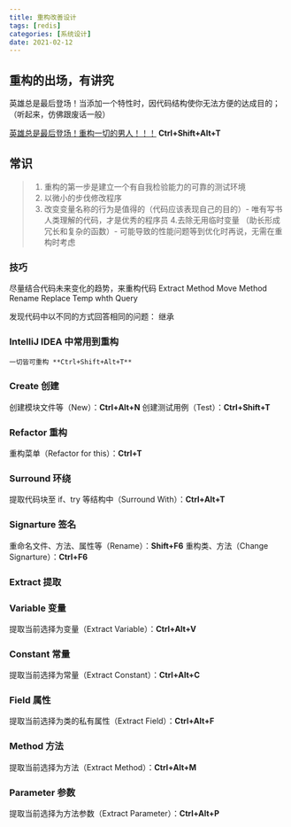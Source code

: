 ```yaml
---
title: 重构改善设计
tags: [redis]
categories: [系统设计]
date: 2021-02-12
---
```


## 重构的出场，有讲究
英雄总是最后登场！当添加一个特性时，因代码结构使你无法方便的达成目的；（听起来，仿佛跟废话一般）

 <u>英雄总是最后登场！重构一切的男人！！！</u> **Ctrl+Shift+Alt+T**


## 常识
> 1. 重构的第一步是建立一个有自我检验能力的可靠的测试环境
> 2. 以微小的步伐修改程序
> 3. 改变变量名称的行为是值得的（代码应该表现自己的目的）- 唯有写书人类理解的代码，才是优秀的程序员
> 4.去除无用临时变量 （助长形成冗长和复杂的函数）- 可能导致的性能问题等到优化时再说，无需在重构时考虑



### 技巧
尽量结合代码未来变化的趋势，来重构代码
Extract Method
Move Method
Rename
Replace Temp whth Query

发现代码中以不同的方式回答相同的问题：
继承

### IntelliJ IDEA 中常用到重构
`一切皆可重构 **Ctrl+Shift+Alt+T**`
### Create 创建
创建模块文件等（New）：**Ctrl+Alt+N**
创建测试用例（Test）：**Ctrl+Shift+T**
### Refactor 重构
 重构菜单（Refactor for this）：**Ctrl+T**

### Surround 环绕
提取代码块至 if、try 等结构中（Surround With）：**Ctrl+Alt+T**

### Signarture 签名
重命名文件、方法、属性等（Rename）：**Shift+F6**
重构类、方法（Change Signarture）：**Ctrl+F6**

### Extract 提取
### Variable 变量
提取当前选择为变量（Extract Variable）：**Ctrl+Alt+V**
### Constant 常量
提取当前选择为常量（Extract Constant）：**Ctrl+Alt+C**
### Field 属性
提取当前选择为类的私有属性（Extract Field）：**Ctrl+Alt+F**
### Method 方法
提取当前选择为方法（Extract Method）：**Ctrl+Alt+M**
### Parameter 参数
提取当前选择为方法参数（Extract Parameter）：**Ctrl+Alt+P**


